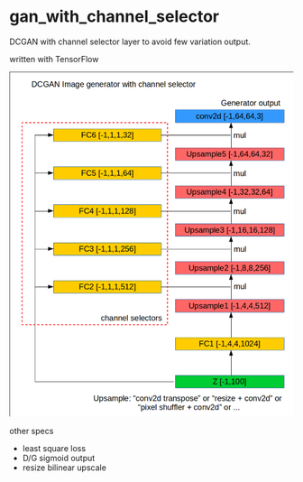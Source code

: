 # gan_with_channel_selector
DCGAN with channel selector layer to avoid few variation output.

written with TensorFlow

![generator image](dcgan_image_generator_with_channel_selector.png "generator image")

other specs

- least square loss
- D/G sigmoid output
- resize bilinear upscale

